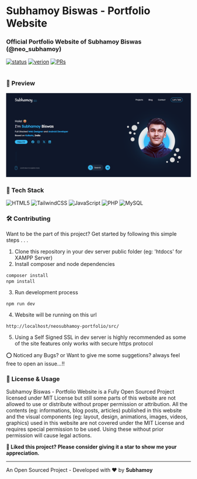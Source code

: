 # Subhamoy Biswas - Portfolio Website

### Official Portfolio Website of Subhamoy Biswas (@neo_subhamoy)
[![status](https://img.shields.io/badge/status-active-brightgreen.svg?style=flat)](https://github.com/neosubhamoy/neosubhamoy-portfolio/)
[![verion](https://img.shields.io/badge/version-v2.0.1_beta-yellow.svg?style=flat)](https://github.com/neosubhamoy/neosubhamoy-portfolio/)
[![PRs](https://img.shields.io/badge/PRs-welcome-blue.svg?style=flat)](https://github.com/neosubhamoy/neosubhamoy-portfolio/)
<br></br>

### 👀 Preview

<img src="./src/assets/images/neosubhamoy-portfolio.png">

### 📌 Tech Stack

![HTML5](https://img.shields.io/badge/html5-%23E34F26.svg?style=for-the-badge&logo=html5&logoColor=white)
![TailwindCSS](https://img.shields.io/badge/tailwindcss-%2338B2AC.svg?style=for-the-badge&logo=tailwind-css&logoColor=white)
![JavaScript](https://img.shields.io/badge/javascript-%23323330.svg?style=for-the-badge&logo=javascript&logoColor=%23F7DF1E)
![PHP](https://img.shields.io/badge/php-%23777BB4.svg?style=for-the-badge&logo=php&logoColor=white)
![MySQL](https://img.shields.io/badge/mysql-%2300f.svg?style=for-the-badge&logo=mysql&logoColor=white)

### 🛠️ Contributing

Want to be the part of this project? Get started by following this simple steps . . .

1. Clone this repository in your dev server public folder (eg: 'htdocs' for XAMPP Server)
2. Install composer and node dependencies

```code
composer install
npm install
```
3. Run development process
```code
npm run dev
```
4. Website will be running on this url
```code
http://localhost/neosubhamoy-portfolio/src/
```
5. Using a Self Signed SSL in dev server is highly recommended as some of the site features only works with secure https protocol

⭕ Noticed any Bugs? or Want to give me some suggetions? always feel free to open an issue...!!

### 📝 License & Usage

Subhamoy Biswas - Portfolio Website is a Fully Open Sourced Project licensed under MIT License but still some parts of this website are not allowed to use or distribute without proper permission or attribution. All the contents (eg: informations, blog posts, articles) published in this website and the visual components (eg: layout, design, animations, images, videos, graphics) used in this website are not covered under the MIT License and requires special permission to be used. Using these without prior permission will cause legal actions.

**🌟 Liked this project? Please consider giving it a star to show me your appreciation.**

****

An Open Sourced Project - Developed with ❤️ by **Subhamoy**